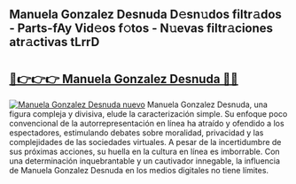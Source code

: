 ## Manuela Gonzalez Desnuda D𝚎sn𝚞dos filtr𝚊dos - Parts-fAy Vid𝚎os f𝚘tos - N𝚞evas filtr𝚊ciones atr𝚊ctivas tLrrD

# <h2><a href="http://mb5ct3j.tromn.icu/?c=Manuela+Gonzalez+Desnuda">🔗👉👉👉 Manuela Gonzalez Desnuda 🔗🔗</a></h2>

[![Manuela Gonzalez Desnuda nuevo](https://i.imgur.com/pEAQMta.gif)](http://mb5ct3j.tromn.icu/?c=Manuela+Gonzalez+Desnuda)
Manuela Gonzalez Desnuda, una figura compleja y divisiva, elude la caracterización simple. Su enfoque poco convencional de la autorrepresentación en línea ha atraído y ofendido a los espectadores, estimulando debates sobre moralidad, privacidad y las complejidades de las sociedades virtuales. A pesar de la incertidumbre de sus próximas acciones, su huella en la cultura en línea es imborrable. Con una determinación inquebrantable y un cautivador innegable, la influencia de Manuela Gonzalez Desnuda en los medios digitales no tiene límites.

